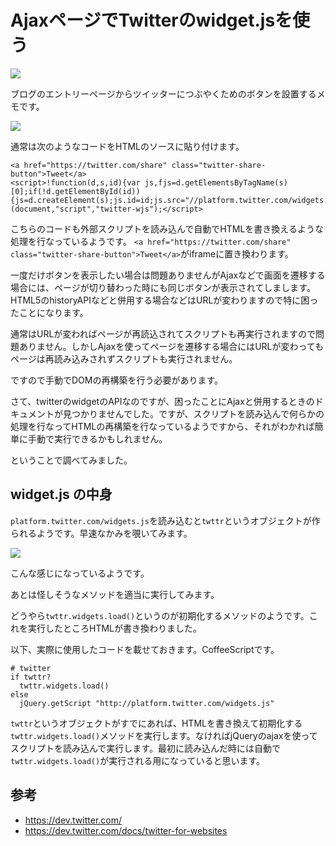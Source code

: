 # AjaxページでTwitterのwidget.jsを使う








![](http://evernote.tk84.net/shard/s8/res/7ced13e4-935b-4dbd-9c7b-3607ff328b56/Twitter%20Developers.jpg)

ブログのエントリーページからツイッターにつぶやくためのボタンを設置するメモです。

![](http://evernote.tk84.net/shard/s8/res/4c4acde1-f6fa-4a82-8162-9394c9534ab9/Twitter%20for%20Websites%20%7C%20Twitter%20Developers.jpg)

通常は次のようなコードをHTMLのソースに貼り付けます。

    <a href="https://twitter.com/share" class="twitter-share-button">Tweet</a>
    <script>!function(d,s,id){var js,fjs=d.getElementsByTagName(s)[0];if(!d.getElementById(id))    {js=d.createElement(s);js.id=id;js.src="//platform.twitter.com/widgets.js";fjs.parentNode.insertBefore(js,fjs);}}    (document,"script","twitter-wjs");</script>


こちらのコードも外部スクリプトを読み込んで自動でHTMLを書き換えるような処理を行なっているようです。
`<a href="https://twitter.com/share" class="twitter-share-button">Tweet</a>`がiframeに置き換わります。

一度だけボタンを表示したい場合は問題ありませんがAjaxなどで画面を遷移する場合には、ページが切り替わった時にも同じボタンが表示されてしまします。HTML5のhistoryAPIなどと併用する場合などはURLが変わりますので特に困ったことになります。

通常はURLが変わればページが再読込されてスクリプトも再実行されますので問題ありません。しかしAjaxを使ってページを遷移する場合にはURLが変わってもページは再読み込みされずスクリプトも実行されません。

ですので手動でDOMの再構築を行う必要があります。

さて、twitterのwidgetのAPIなのですが、困ったことにAjaxと併用するときのドキュメントが見つかりませんでした。ですが、スクリプトを読み込んで何らかの処理を行なってHTMLの再構築を行なっているようですから、それがわかれば簡単に手動で実行できるかもしれません。

ということで調べてみました。

## widget.js の中身

`platform.twitter.com/widgets.js`を読み込むと`twttr`というオブジェクトが作られるようです。早速なかみを覗いてみます。

![](http://evernote.tk84.net/shard/s8/res/b1cf124a-01c7-4621-8c5c-07eaac82322e/CMS%E5%B0%82%E9%96%80%20Web%E9%96%8B%E7%99%BA%E8%80%85%E3%83%95%E3%82%99%E3%83%AD%E3%82%AF%E3%82%99.jpg)

こんな感じになっているようです。

あとは怪しそうなメソッドを適当に実行してみます。

どうやら`twttr.widgets.load()`というのが初期化するメソッドのようです。これを実行したところHTMLが書き換わりました。

以下、実際に使用したコードを載せておきます。CoffeeScriptです。

    # twitter
    if twttr?
      twttr.widgets.load()
    else
      jQuery.getScript "http://platform.twitter.com/widgets.js"

`twttr`というオブジェクトがすでにあれば、HTMLを書き換えて初期化する`twttr.widgets.load()`メソッドを実行します。なければjQueryのajaxを使ってスクリプトを読み込んで実行します。最初に読み込んだ時には自動で`twttr.widgets.load()`が実行される用になっていると思います。

## 参考
- <https://dev.twitter.com/>
- <https://dev.twitter.com/docs/twitter-for-websites>


